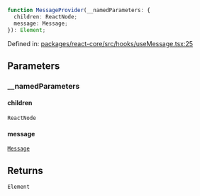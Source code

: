 ```ts
function MessageProvider(__namedParameters: {
  children: ReactNode;
  message: Message;
}): Element;
```

Defined in: [packages/react-core/src/hooks/useMessage.tsx:25](https://github.com/thesysdev/crayon/blob/98ce97833eb11214d1a262c86636536d46fccc04/js/packages/react-core/src/hooks/useMessage.tsx#L25)

## Parameters

### \_\_namedParameters

#### children

`ReactNode`

#### message

[`Message`](../type-aliases/Message.md)

## Returns

`Element`
